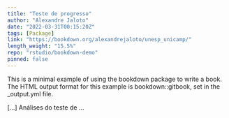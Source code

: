 ```yaml
---
title: "Teste de progresso"
author: "Alexandre Jaloto"
date: "2022-03-31T00:15:20Z"
tags: [Package]
link: "https://bookdown.org/alexandrejaloto/unesp_unicamp/"
length_weight: "15.5%"
repo: "rstudio/bookdown-demo"
pinned: false
---
```


<p>This is a minimal example of using the bookdown package to write a book. The HTML output format for this example is bookdown::gitbook, set in the _output.yml file.</p> [...] Análises do teste de ...
